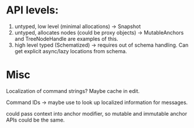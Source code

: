 # API levels:

1. untyped, low level (minimal allocations) -> Snapshot
2. untyped, allocates nodes (could be proxy objects) -> MutableAnchors and TreeNodeHandle are examples of this.
3. high level typed (Schematized) -> requires out of schema handling. Can get explicit async/lazy locations from schema.

# Misc

Localization of command strings? Maybe cache in edit.

Command IDs -> maybe use to look up localized information for messages.

could pass context into anchor modifier, so mutable and immutable anchor APIs could be the same.
